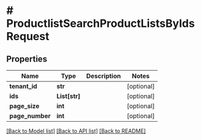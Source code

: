 # # ProductlistSearchProductListsByIdsRequest


## Properties 


Name | Type | Description | Notes
------------ | ------------- | ------------- | -------------
**tenant_id**| **str** |   | [optional]
**ids**| **List[str]** |   | [optional]
**page_size**| **int** |   | [optional]
**page_number**| **int** |   | [optional]


[[Back to Model list]](../../README.md#models) [[Back to API list]](../../README.md#endpoints) [[Back to README]](../../README.md)

